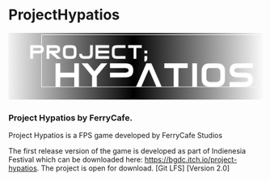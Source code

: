 # ProjectHypatios

![This is an image](/Docs/HypatiosTitle1.png)

### Project Hypatios by FerryCafe. 
Project Hypatios is a FPS game developed by FerryCafe Studios

The first release version of the game is developed as part of Indienesia Festival which can be downloaded here: https://bgdc.itch.io/project-hypatios. The project is open for download. [Git LFS] [Version 2.0]

